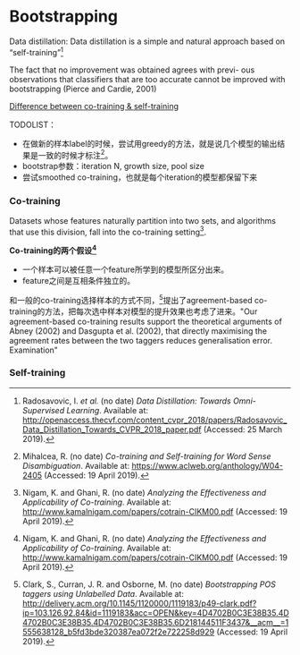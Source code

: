# Bootstrapping



Data distillation: Data distillation is a simple and natural approach based
on “self-training”[^1]

The fact that no improvement was obtained agrees with previ- ous observations that classifiers that are too accurate cannot be improved with bootstrapping (Pierce and Cardie, 2001)



[Difference between co-training & self-training](https://www.quora.com/Whats-the-difference-between-co-training-and-self-training-in-semi-supervised-learning-2)

TODOLIST：

- 在做新的样本label的时候，尝试用greedy的方法，就是说几个模型的输出结果是一致的时候才标注[^2]。
- bootstrap参数：iteration N, growth size, pool size
- 尝试smoothed co-training，也就是每个iteration的模型都保留下来



### Co-training

Datasets whose features naturally partition into two sets, and algorithms that use this division, fall into the co-training setting[^3].

**Co-training的两个假设[^3]**

- 一个样本可以被任意一个feature所学到的模型所区分出来。
- feature之间是互相条件独立的。

和一般的co-training选择样本的方式不同，[^4]提出了agreement-based co-training的方法，把每次选中样本对模型的提升效果也考虑了进来。"Our agreement-based co-training results support the theoretical arguments of Abney (2002) and Dasgupta et al. (2002), that directly maximising the agreement rates between the two taggers reduces generalisation error. Examination"

### Self-training







[^1]: Radosavovic, I. *et al.* (no date) *Data Distillation: Towards Omni-Supervised Learning*. Available at: http://openaccess.thecvf.com/content_cvpr_2018/papers/Radosavovic_Data_Distillation_Towards_CVPR_2018_paper.pdf (Accessed: 25 March 2019).

[^2 ]: Mihalcea, R. (no date) *Co-training and Self-training for Word Sense Disambiguation*. Available at: https://www.aclweb.org/anthology/W04-2405 (Accessed: 19 April 2019).
[^3 ]: Nigam, K. and Ghani, R. (no date) *Analyzing the Effectiveness and Applicability of Co-training*. Available at: http://www.kamalnigam.com/papers/cotrain-CIKM00.pdf (Accessed: 19 April 2019).
[^4 ]:Clark, S., Curran, J. R. and Osborne, M. (no date) *Bootstrapping POS taggers using Unlabelled Data*. Available at: http://delivery.acm.org/10.1145/1120000/1119183/p49-clark.pdf?ip=103.126.92.84&id=1119183&acc=OPEN&key=4D4702B0C3E38B35.4D4702B0C3E38B35.4D4702B0C3E38B35.6D218144511F3437&__acm__=1555638128_b5fd3bde320387ea072f2e722258d929 (Accessed: 19 April 2019).

[^5]:http://www.cs.upc.edu/~horacio/snlp/bootstrapping-slides2012.pdf  不错的一个PPT